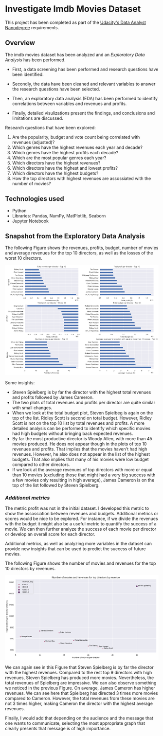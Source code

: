 # Investigate Imdb Movies Dataset
This project has been completed as part of the [Udacity's Data Analyst Nanodegree](https://www.udacity.com/course/data-analyst-nanodegree--nd002) requirements.

## Overview
The imdb movies dataset has been analyzed and an *Exploratory Data Analysis* has been performed.

- First, a data screening has been performed and research questions have been identified.

- Secondly, the data have been cleaned and relevant variables to answer the research questions have been selected.

- Then, an exploratory data analysis (EDA) has been performed to identify correlations between variables and revenues and profits.

- Finally, detailed visulizations present the findings, and conclusions and limitations are discussed.

Research questions that have been explored:

1. Are the popularity, budget and vote count being correlated with revenues (adjusted)?
2. Which genres have the highest revenues each year and decade?
3. Which genres have the highest profits each decade?
4. Which are the most popular genres each year?
5. Which directors have the highest revenues?
6. Which directors have the highest and lowest profits?
7. Which directors have the highest budgets?
8. How the top directors with highest revenues are assossiated with the number of movies?

## Technologies used

- Python
- Libraries: Pandas, NumPy, MatPlotlib, Seaborn
- Jupyter Notebook

## Snapshot from the Exploratory Data Analysis
The following Figure shows the revenues, profits, budget, number of movies and average revenues for the top 10 directors, as well as the losses of the worst 10 directors.

<p align="center">
  <img src="https://github.com/gepallas/DAND_Project2_Investigate_Imdb_Movies_Dataset/blob/master/images/image1.png?raw=true" alt="Snapshot from the analysis"/>
</p>

Some insights:
- Steven Spielberg is by far the director with the highest total revenues and profits followed by James Cameron.
- The two plots of total revenues and profits per director are quite similar with small changes.
- When we look at the total budget plot, Steven Spielbeg is again on the top of the list. Ridley Scott is second on total budget. However, Ridley Scott is not on the top 10 list by total revenues and profits. A more detailed analysis can be performed to identify which specific movies had high budgets without bringing back expected revenues.
- By far the most productive director is Woody Allen, with more than 45 movies produced. He does not appear though in the plots of top 10 revenues and profits. That implies that the movies haven't had high revenues. However, he also does not appear in the list of the highest budgets. That also implies that many of his movies were low budget compared to other directors.
- If we look at the average revenues of top directors with more or equal than 10 movies (excluding those that might had a very big success with a few movies only resulting in high average), James Cameron is on the top of the list followed by Steven Spielberg.

### *Additional metrics*

The metric profit was not in the initial dataset. I developed this metric to show the assossiation between revenues and budgets.
Additional metrics or scores would be nice to be explored. For instance, if we divide the revenues with the budget it might also be a useful metric to quantify the success of a movie. We can then further analyze the success of each movie per director or develop an overall score for each director.

Additional metrics, as well as analyzing more variables in the dataset can provide new insights that can be used to predict the success of future movies.

The following Figure shows the number of movies and revenues for the top 10 directors by revenues.

<p align="center">
  <img src="https://github.com/gepallas/DAND_Project2_Investigate_Imdb_Movies_Dataset/blob/master/images/image2.png?raw=true" alt="Snapshot from the analysis"/>
</p>

We can again see in this Figure that Steven Spielberg is by far the director with the highest revenues. Compared to the rest top 9 directors with high revenues, Steven Spielberg has produced more movies. Nevertheless, the total revenues of Spielberg are impressive. We can also observe something we noticed in the previous Figure. On average, James Cameron has higher revenues. We can see here that Spielberg has directed 3 times more movies compared to Cameron. However, the total revenues from these movies are not 3 times higher, making Cameron the director with the highest average revenues.

Finally, I would add that depending on the audience and the message that one wants to communicate, selecting the most appropriate graph that clearly presents that message is of high importance.
